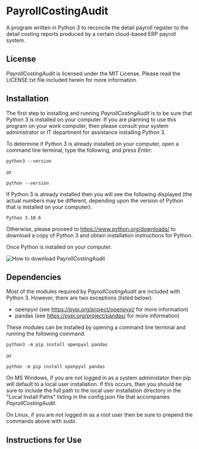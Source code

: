 # PayrollCostingAudit

A program written in Python 3 to reconcile the detail payroll register to the detail costing reports produced by a certain cloud-based ERP payroll system. 

## License

_PayrollCostingAudit_ is licensed under the MIT License. Please read the LICENSE.txt file included herein for more information.

## Installation

The first step to installing and running _PayrollCostingAudit_ is to be sure that Python 3 is installed on your computer. If you are planning to use this program on your work computer, then please consult your system administrator or IT department for assistance installing Python 3.

To determine if Python 3 is already installed on your computer, open a command line terminal, type the following, and press _Enter_:

```
python3 --version
```
*or*
```
python --version
```
If Python 3 is already installed then you will see the following displayed (the actual numbers may be different, depending upon the version of Python that is installed on your computer):
```
Python 3.10.6
```
Otherwise, please proceed to https://www.python.org/downloads/ to download a copy of Python 3 and obtain installation instructions for Python.

Once Python is installed on your computer.

![How to download PayrollCostingAudit](img/download_menu.png.png "Click on Code then Download Zip")

## Dependencies

Most of the modules required by _PayrollCostingAudit_ are included with Python 3. However, there are two exceptions (listed below):

- openpyxl (see https://pypi.org/project/openpyxl/ for more information)
- pandas (see https://pypi.org/project/pandas/ for more information)

These modules can be installed by opening a command line terminal and running the following command:

```
python3 -m pip install openpyxl pandas
```
*or*
```
python -m pip install openpyxl pandas
```

On MS Windows, if you are not logged in as a system administator then pip will default to a local user installation. If this occurs, then you should be sure to include the full path to the local user installation directory in the "Local Install Paths" listing in the config.json file that accompanies _PayrollCostingAudit_.

On Linux, if you are not logged in as a root user then be sure to prepend the commands above with _sudo_.

## Instructions for Use